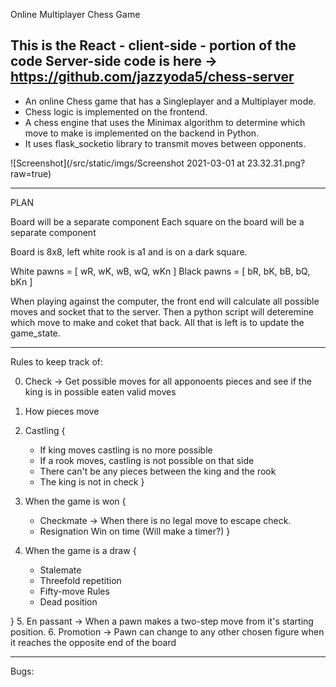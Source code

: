 Online Multiplayer Chess Game

This is the React - client-side - portion of the code
Server-side code is here -> https://github.com/jazzyoda5/chess-server
---

 - An online Chess game that has a Singleplayer and a Multiplayer mode.
 - Chess logic is implemented on the frontend.
 - A chess engine that uses the Minimax algorithm to determine which move to make is 
 implemented on the backend in Python.
 - It uses flask_socketio library to transmit moves between opponents.

![Screenshot](/src/static/imgs/Screenshot 2021-03-01 at 23.32.31.png?raw=true)

---
PLAN

Board will be a separate component
Each square on the board will be a separate component

Board is 8x8, left white rook is a1 and is on a
dark square.

White pawns = [
    wR, wK, wB, wQ, wKn
]
Black pawns = [
    bR, bK, bB, bQ, bKn
]

When playing against the computer, the front end will
calculate all possible moves and socket that to the server.
Then a python script will deteremine which move to make and coket that back.
All that is left is to update the game_state.


---

Rules to keep track of:

0. Check
->
Get possible moves for all apponoents pieces
and see if the king is in possible eaten valid moves

1. How pieces move
2. Castling {
    - If king moves castling is no more possible
    - If a rook moves, castling is not possible on that side
    - There can't be any pieces between the king and the rook
    - The king is not in check
}
3. When the game is won {
    - Checkmate -> When there is no legal move
    to escape check.
    - Resignation
    Win on time (Will make a timer?)
}
4. When the game is a draw {
    - Stalemate
    - Threefold repetition
    - Fifty-move Rules
    - Dead position

}
5. En passant -> When a pawn makes a two-step move
from it's starting position.
6. Promotion -> Pawn can change to any other chosen figure
when it reaches the opposite end of the board 

---

Bugs:
